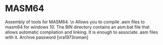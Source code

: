 # MASM64
Assembly of tools for MASM64. \n
Allows you to compile .asm files to masm64 for windows 10.
The BIN directory contains an asm.bat file that allows automatic compilation and linking.
It is enough to associate .asm files with it. 
Archive password [vra1973roman]
